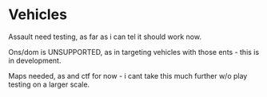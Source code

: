 Vehicles
========

Assault need testing, as far as i can tel it should work now.

Ons/dom is UNSUPPORTED, as in targeting vehicles with those ents - this is in development.

Maps needed, as and ctf for now - i cant take this much further w/o play testing on a larger scale.

